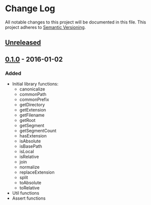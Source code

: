 # Change Log
All notable changes to this project will be documented in this file.
This project adheres to [Semantic Versioning](http://semver.org/).

## [Unreleased]

## [0.1.0] - 2016-01-02
### Added
- Initial library functions:
  * canonicalize
  * commonPath
  * commonPrefix
  * getDirectory
  * getExtension
  * getFilename
  * getRoot
  * getSegment
  * getSegmentCount
  * hasExtension
  * isAbsolute
  * isBasePath
  * isLocal
  * isRelative
  * join
  * normalize
  * replaceExtension
  * split
  * toAbsolute
  * toRelative
- Util functions
- Assert functions

[Unreleased]: https://github.com/oss6/path-util/compare/v0.1.0...HEAD
[0.1.0]: https://github.com/oss6/path-util/releases/tag/v0.1.0
